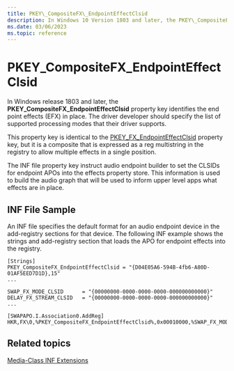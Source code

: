 ```yaml
---
title: PKEY\_CompositeFX\_EndpointEffectClsid
description: In Windows 10 Version 1803 and later, the PKEY\_CompositeFX\_EndpointEffectClsid property key identifies the end point effect (EFX) in place. 
ms.date: 03/06/2023
ms.topic: reference
---
```


# PKEY\_CompositeFX\_EndpointEffectClsid

In Windows release 1803 and later, the **PKEY\_CompositeFX\_EndpointEffectClsid** property key identifies the end point effects (EFX) in place. The driver developer should specify the list of supported processing modes that their driver supports.

This property key is identical to the [PKEY\_FX\_EndpointEffectClsid](pkey-fx-endpointeffectclsid.md) property key, but it is a composite that is expressed as a reg multistring in the registry to allow multiple effects in a single position.

The INF file property key instruct audio endpoint builder to set the CLSIDs for endpoint APOs into the effects property store. This information is used to build the audio graph that will be used to inform upper level apps what effects are in place.

## <span id="INF_File_Sample"></span><span id="inf_file_sample"></span><span id="INF_FILE_SAMPLE"></span>INF File Sample

An INF file specifies the default format for an audio endpoint device in the add-registry sections for that device. The following INF example shows the strings and add-registry section that loads the APO for endpoint effects into the registry.

```inf
[Strings]
PKEY_CompositeFX_EndpointEffectClsid = "{D04E05A6-594B-4fb6-A80D-01AF5EED7D1D},15"
...

SWAP_FX_MODE_CLSID      = "{00000000-0000-0000-0000-000000000000}"
DELAY_FX_STREAM_CLSID   = "{00000000-0000-0000-0000-000000000000}"
...
 
[SWAPAPO.I.Association0.AddReg]
HKR,FX\0,%PKEY_CompositeFX_EndpointEffectClsid%,0x00010000,%SWAP_FX_MODE_CLSID%,%DELAY_FX_MODE_CLSID%

```


## Related topics

[Media-Class INF Extensions](media-class-inf-extensions.md)

 

 






